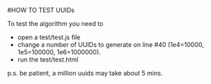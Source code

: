 #HOW TO TEST UUIDs


To test the algorithm you need to 
* open a test/test.js file
* change a number of UUIDs to generate on line #40 (1e4=10000, 1e5=100000, 1e6=1000000).
* run the test/test.html

p.s. be patient, a million uuids may take about 5 mins. 
